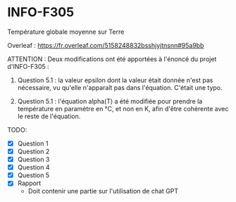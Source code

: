 # INFO-F305
Température globale moyenne sur Terre

Overleaf : https://fr.overleaf.com/5158248832bsshjyjtnsnn#95a9bb

ATTENTION : 
Deux modifications ont été apportées à l'énoncé du projet d'INFO-F305 :

1. Question 5.1 : la valeur epsilon dont la valeur était donnée n'est pas nécessaire, vu qu'elle n'apparaît pas dans l'équation. C'était une typo.

2. Question 5.1 : l'équation alpha(T) a été modifiée pour prendre la température en paramètre en °C, et non en K, afin d'être cohérente avec le reste de l'équation.

TODO:
- [X] Question 1
- [X] Question 2
- [X] Question 3
- [X] Question 4
- [X] Question 5
- [X] Rapport
  - Doit contenir une partie sur l'utilisation de chat GPT
